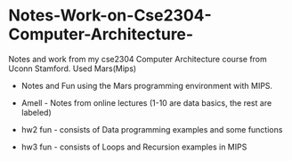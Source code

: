 # Notes-Work-on-Cse2304-Computer-Architecture-
Notes and work from my cse2304 Computer Architecture course from Uconn Stamford. Used Mars(Mips)

 * Notes and Fun using the Mars programming environment with MIPS.

 * Amell - Notes from online lectures (1-10 are data basics, the rest are labeled)
 * hw2 fun - consists of Data programming examples and some functions
 * hw3 fun - consists of Loops and Recursion examples in MIPS
